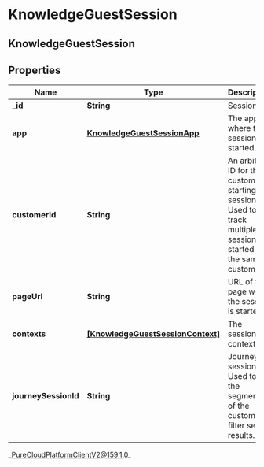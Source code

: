 # KnowledgeGuestSession

## KnowledgeGuestSession

## Properties

|Name | Type | Description | Notes|
|------------ | ------------- | ------------- | -------------|
| **_id** | **String** | Session ID. | [optional] |
| **app** | [**KnowledgeGuestSessionApp**](KnowledgeGuestSessionApp) | The app where the session is started. | |
| **customerId** | **String** | An arbitrary ID for the customer starting the session. Used to track multiple sessions started by the same customer. | |
| **pageUrl** | **String** | URL of the page where the session is started. | [optional] |
| **contexts** | [**[KnowledgeGuestSessionContext]**](KnowledgeGuestSessionContext) | The session contexts. | [optional] |
| **journeySessionId** | **String** | Journey session ID. Used to get the segments of the customer to filter search results. | [optional] |



_PureCloudPlatformClientV2@159.1.0_
